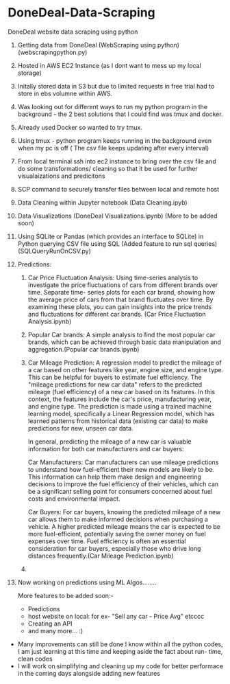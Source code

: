 # DoneDeal-Data-Scraping
DoneDeal website data scraping using python

1. Getting data from DoneDeal (WebScraping using python) (webscrapingpython.py)
2. Hosted in AWS EC2 Instance (as I dont want to mess up my local storage)
3. Initally stored data in S3 but due to limited requests in free trial had to store in ebs volumne within AWS.
4. Was looking out for different ways to run my python program in the background - the 2 best solutions that I could find was tmux and docker.
5. Already used Docker so wanted to try tmux.
6. Using tmux - python program keeps running in the background even when my pc is off ( The csv file keeps updating after every interval)
7. From local terminal ssh into ec2 instance to bring over the csv file and do some transformations/ cleaning so that it be used for further visualaizations and predicitons
8. SCP command to securely transfer files between local and remote host
9. Data Cleaning within Jupyter notebook (Data Cleaning.ipyb)
10. Data Visualizations (DoneDeal Visualizations.ipynb) (More to be added soon)
11. Using SQLite or Pandas (which provides an interface to SQLite) in Python querying CSV file using SQL (Added feature to run sql queries) (SQLQueryRunOnCSV.py)
12. Predictions:
    
    1. Car Price Fluctuation Analysis: Using time-series analysis to investigate the price fluctuations of cars from different brands over time. Separate time-            series plots for each car brand, showing how the average price of cars from that brand fluctuates over time. By examining these plots, you can gain insights        into the price trends and fluctuations for different car brands. (Car Price Fluctuation Analysis.ipynb)
   
    2. Popular Car brands: A simple analysis to find the most popular car brands, which can be achieved through basic data manipulation and aggregation.(Popular            car brands.ipynb)
       
    3. Car Mileage Prediction: A regression model to predict the mileage of a car based on other features like year, engine size, and engine type. This can be             helpful for buyers to estimate fuel efficiency. The "mileage predictions for new car data" refers to the predicted mileage (fuel efficiency) of a new car           based on its features. In this context, the features include the car's price, manufacturing year, and engine type. The prediction is made using a trained           machine learning model, specifically a Linear Regression model, which has learned patterns from historical data (existing car data) to make predictions for         new, unseen car data.

       In general, predicting the mileage of a new car is valuable information for both car manufacturers and car buyers:

       Car Manufacturers: Car manufacturers can use mileage predictions to understand how fuel-efficient their new models are likely to be. This information can           help them make design and engineering decisions to improve the fuel efficiency of their vehicles, which can be a significant selling point for consumers            concerned about fuel costs and environmental impact.

       Car Buyers: For car buyers, knowing the predicted mileage of a new car allows them to make informed decisions when purchasing a vehicle. A higher predicted         mileage means the car is expected to be more fuel-efficient, potentially saving the owner money on fuel expenses over time. Fuel efficiency is often an             essential consideration for car buyers, especially those who drive long distances frequently.(Car Mileage Prediction.ipynb) 

    4. 

14. Now working on predictions using ML Algos........


    More features to be added soon:-
    - Predictions
    - host website on local: for ex- "Sell any car - Price Avg" etcccc
    - Creating an API
    - and many more... :)
   
* Many improvements can still be done I know within all the python codes, I am just learning at this time and keeping aside the fact about run- time, clean codes 
* I will work on simplifying and cleaning up my code for better performace in the coming days alongside adding new features 
